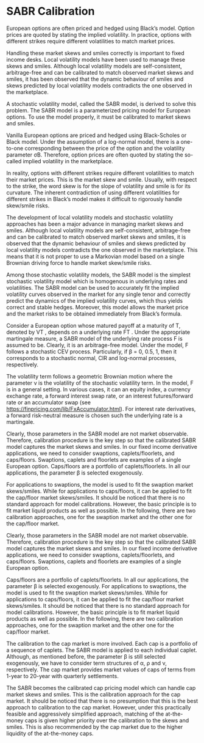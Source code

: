# SABR Calibration

European options are often priced and hedged using Black’s model. Option prices are quoted by stating the implied volatility. In practice, options with different strikes require different volatilities to match market prices. 

Handling these market skews and smiles correctly is important to fixed income desks. Local volatility models have been used to manage these skews and smiles. Although local volatility models are self-consistent, arbitrage-free and can be calibrated to match observed market skews and smiles, it has been observed that the dynamic behaviour of smiles and skews predicted by local volatility models contradicts the one observed in the marketplace. 

A stochastic volatility model, called the SABR model, is derived to solve this problem. The SABR model is a parameterized pricing model for European options. To use the model properly, it must be calibrated to market skews and smiles. 

Vanilla European options are priced and hedged using Black-Scholes or Black model. Under the assumption of a log-normal model, there is a one-to-one corresponding between the price of the option and the volatility parameter σB. Therefore, option prices are often quoted by stating the so-called implied volatility in the marketplace. 

In reality, options with different strikes require different volatilities to match their market prices. This is the market skew and smile. Usually, with respect to the strike, the word skew is for the slope of volatility and smile is for its curvature. The inherent contradiction of using different volatilities for different strikes in Black’s model makes it difficult to rigorously handle skew/smile risks.

The development of local volatility models and stochastic volatility approaches has been a major advance in managing market skews and smiles. Although local volatility models are self-consistent, arbitrage-free and can be calibrated to match observed market skews and smiles, it is observed that the dynamic behaviour of smiles and skews predicted by local volatility models contradicts the one observed in the marketplace. This means that it is not proper to use a Markovian model based on a single Brownian driving force to handle market skew/smile risks. 

Among those stochastic volatility models, the SABR model is the simplest stochastic volatility model which is homogenous in underlying rates and volatilities. The SABR model can be used to accurately fit the implied volatility curves observed in the market for any single tenor and correctly predict the dynamics of the implied volatility curves, which thus yields correct and stable hedges. Moreover, this model allows the market price and the market risks to be obtained immediately from Black’s formula.

Consider a European option whose matured payoff at a maturity of T, denoted by VT , depends on a underlying rate FT . Under the appropriate martingale measure, a SABR model of the underlying rate process F is assumed to be. Clearly, it is an arbitrage-free model. Under the model, F follows a stochastic CEV process. Particularly, if β = 0, 0.5, 1, then it corresponds to a stochastic normal, CIR and log-normal processes, respectively. 

The volatility term follows a geometric Brownian motion where the parameter ν is the volatility of the stochastic volatility term. In the model, F is in a general setting. In various cases, it can an equity index, a currency exchange rate, a forward interest swap rate, or an interest futures/forward rate or an accumulator swap (see https://finpricing.com/lib/FxAccumulator.html). For interest rate derivatives, a forward risk-neutral measure is chosen such the underlying rate is a martingale.

Clearly, those parameters in the SABR model are not market observable. Therefore, calibration procedure is the key step so that the calibrated SABR model captures the market skews and smiles. In our fixed income derivative applications, we need to consider swaptions, caplets/floorlets, and caps/floors. Swaptions, caplets and floorlets are examples of a single European option. Caps/floors are a portfolio of caplets/floorlets. In all our applications, the parameter β is selected exogenously.

For applications to swaptions, the model is used to fit the swaption market skews/smiles. While for applications to caps/floors, it can be applied to fit the cap/floor market skews/smiles. It should be noticed that there is no standard approach for model calibrations. However, the basic principle is to fit market liquid products as well as possible. In the following, there are two calibration approaches, one for the swaption market and the other one for the cap/floor market.


Clearly, those parameters in the SABR model are not market observable. Therefore, calibration procedure is the key step so that the calibrated SABR model captures the market skews and smiles. In our fixed income derivative applications, we need to consider swaptions, caplets/floorlets, and caps/floors. Swaptions, caplets and floorlets are examples of a single European option. 

Caps/floors are a portfolio of caplets/floorlets. In all our applications, the parameter β is selected exogenously. For applications to swaptions, the model is used to fit the swaption market skews/smiles. While for applications to caps/floors, it can be applied to fit the cap/floor market skews/smiles. It should be noticed that there is no standard approach for model calibrations. However, the basic principle is to fit market liquid products as well as possible. In the following, there are two calibration approaches, one for the swaption market and the other one for the cap/floor market.

The calibration to the cap market is more involved. Each cap is a portfolio of a sequence of caplets. The SABR model is applied to each individual caplet. Although, as mentioned before, the parameter β is still selected exogenously, we have to consider term structures of α, ρ and ν, respectively. The cap market provides market values of caps of terms from 1-year to 20-year with quarterly settlements. 

The SABR becomes the calibrated cap pricing model which can handle cap market skews and smiles. This is the calibration approach for the cap market. It should be noticed that there is no presumption that this is the best approach to calibration to the cap market. However, under this practically feasible and aggressively simplified approach, matching of the at-the-money caps is given higher priority over the calibration to the skews and smiles. This is also recommended by the cap market due to the higher liquidity of the at-the-money caps.


